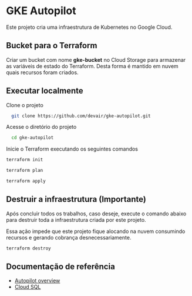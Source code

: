 
# GKE Autopilot   
Este projeto cria uma infraestrutura de Kubernetes no Google Cloud. 



## Bucket para o Terraform
Criar um bucket com nome **gke-bucket** no Cloud Storage para armazenar as variáveis de estado do Terraform.
Desta forma é mantido em nuvem quais recursos foram criados.

## Executar localmente  

Clone o projeto 

~~~bash  
  git clone https://github.com/devair/gke-autopilot.git
~~~

Acesse o diretório do projeto

~~~bash  
  cd gke-autopilot
~~~


Inicie o Terraform executando os seguintes comandos

~~~bash  
terraform init
~~~
~~~bash  
terraform plan
~~~
~~~bash  
terraform apply
~~~


## Destruir a infraestrutura (Importante)
Após concluir todos os trabalhos, caso deseje, execute o comando abaixo para destruir toda a infraestrutura criada por este projeto.

Essa ação impede que este projeto fique alocando na nuvem consumindo recursos e gerando cobrança desnecessariamente.

~~~bash  
terraform destroy
~~~
## Documentação de referência  
- [Autopilot overview](https://cloud.google.com/kubernetes-engine/docs/concepts/autopilot-overview)
- [Cloud SQL](https://cloud.google.com/sql?hl=pt-BR)  

